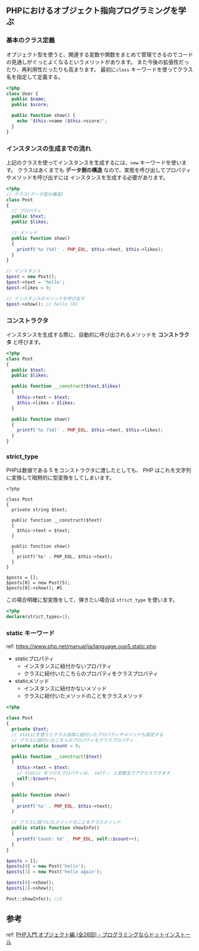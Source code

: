 ## PHPにおけるオブジェクト指向プログラミングを学ぶ

### 基本のクラス定義

オブジェクト型を使うと、関連する変数や関数をまとめて管理できるのでコードの見通しがぐっとよくなるというメリットがあります。
また今後の拡張性だったり、再利用性だったりも高まります。
最初に`class` キーワードを使ってクラス名を指定して定義する。

```php
<?php
class User {
  public $name;
  public $score;

  public function show() {
    echo "$this->name ($this->score)";
  }
}
```

### インスタンスの生成までの流れ

上記のクラスを使ってインスタンスを生成するには、`new` キーワードを使います。
クラスはあくまでも **データ側の構造** なので、実態を呼び出してプロパティやメソッドを呼び出すには
インスタンスを生成する必要があります。

```php
<?php
// クラス(データ型の構造)
class Post
{
  // プロパティ
  public $text;
  public $likes;

  // メソッド
  public function show()
  {
    printf('%s (%d)' . PHP_EOL, $this->text, $this->likes);
  }
}

// インスタンス
$post = new Post();
$post->text = 'hello';
$post->likes = 0;

// インスタンスのメソッドを呼び出す
$post->show(); // hello (0)
```

### コンストラクタ

インスタンスを生成する際に、自動的に呼び出されるメソッドを **コンストラクタ** と呼びます。

```php
<?php
class Post
{
  public $text;
  public $likes;

  public function __construct($text,$likes)
  {
    $this->text = $text;
    $this->likes = $likes;
  }

  public function show()
  {
    printf('%s (%d)' . PHP_EOL, $this->text, $this->likes);
  }
}
```

### strict_type

PHPは数値である 5 をコンストラクタに渡したとしても、 PHP はこれを文字列に変換して暗黙的に型変換をしてしまいます。

```
<?php

class Post
{
  private string $text;

  public function __construct($text)
  {
    $this->text = $text;
  }

  public function show()
  {
    printf('%s' . PHP_EOL, $this->text);
  }
}

$posts = [];
$posts[0] = new Post(5);
$posts[0]->show(); #5
```

この場合明確に型変換をして、弾きたい場合は `strict_type` を使います。

```php
<?php
declare(strict_types=1);
```

### static キーワード

ref: https://www.php.net/manual/ja/language.oop5.static.php

- staticプロパティ
  - インスタンスに紐付かないプロパティ
  - クラスに紐付いたこちらのプロパティをクラスプロパティ
- staticメソッド
  - インスタンスに紐付かないメソッド
  - クラスに紐付いたメソッドのことをクラスメソッド

```php
<?php

class Post
{
  private $text;
  // staticを使うとクラス自体に紐付いたプロパティやメソッドも設定する
  // クラスに紐付いたこちらのプロパティをクラスプロパティ
  private static $count = 0;

  public function __construct($text)
  {
    $this->text = $text;
    // static をつけたプロパティは、 self:: と変数名でアクセスできます
    self::$count++;
  }

  public function show()
  {
    printf('%s' . PHP_EOL, $this->text);
  }

  // クラスに紐づいたメソッドのことをクラスメソッド
  public static function showInfo()
  {
    printf('Count: %d' . PHP_EOL, self::$count++);
  }
}

$posts = [];
$posts[0] = new Post('hello');
$posts[1] = new Post('hello again');

$posts[0]->show();
$posts[1]->show();

Post::showInfo(); //2
```

## 参考

ref: [PHP入門 オブジェクト編 (全26回) - プログラミングならドットインストール](https://dotinstall.com/lessons/basic_php_objects)
